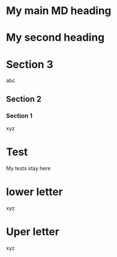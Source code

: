 
My main MD heading
===

My second heading
======

# Section 3
abc

## Section 2

### Section 1
xyz




# Test
My tests stay here


# lower letter
xyz

# Uper letter
xyz
